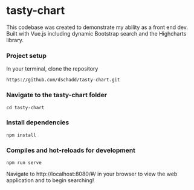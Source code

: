 # tasty-chart

This codebase was created to demonstrate my ability as a front end dev. Built with Vue.js including dynamic Bootstrap search and the Highcharts library.

### Project setup

In your terminal, clone the repository
```
https://github.com/dschadd/tasty-chart.git
```

### Navigate to the tasty-chart folder
```
cd tasty-chart
```

### Install dependencies
```
npm install
```

### Compiles and hot-reloads for development
```
npm run serve
```

Navigate to http://localhost:8080/#/ in your browser to view the web application and to begin searching!
